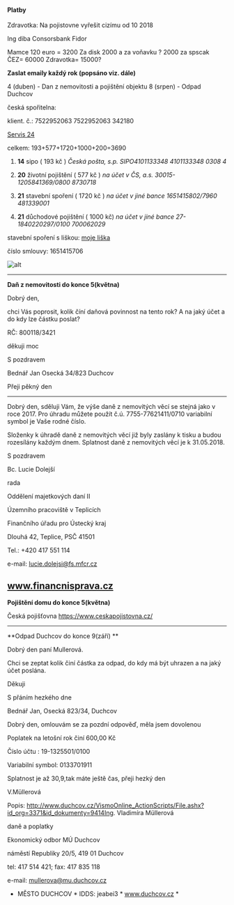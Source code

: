 ﻿<meta charset="UTF-8">

#### Platby
Zdravotka:
Na pojistovne vyřešit cizímu od 10 2018

Ing diba
Consorsbank
Fidor


Mamce 120 euro = 3200
Za disk 2000   a za voňavku ?
2000 za spscak
ČEZ= 60000
Zdravotka= 15000?

**Zaslat emaily každý rok (popsáno viz. dále)**

4 (duben) - Dan z nemovitosti a pojištění objektu
8 (srpen) - Odpad Duchcov

česká spořitelna:

klient. č.: 7522952063
7522952063
342180

[Servis 24](https://www.servis24.cz)

celkem: 193+577+1720+1000+200=3690

1. __14__ sipo ( 193 kč )
_Česká pošta, s.p.
SIPO4101133348
4101133348
0308
4_

2. __20__ životní pojištění ( 577 kč )
_na účet v ČS, a.s.
30015-1205841369/0800
8730718_

3. __21__ stavební spoření ( 1720 kč )
_na účet v jiné bance
1651415802/7960
481339001_

4. __21__ důchodové pojištění ( 1000 kč) 
_na účet v jiné bance
27-1840220297/0100
700062029_

stavební spoření s liškou:
[moje liška](https://www.mojeliska.cz/)

číslo smlouvy: 1651415706

![alt](http://www.4rissa.com/image/data/Images/omsymbol.png)

----

**Daň z nemovitosti do konce 5(května)**

Dobrý den,

chci Vás poprosit, kolik číní daňová povinnost na tento rok? A na jaký účet a do kdy lze částku poslat?

RČ:  800118/3421


děkuji moc

S pozdravem

Bednář Jan
Osecká 34/823
Duchcov

Přeji pěkný den

----
Dobrý den, sděluji Vám, že výše daně z nemovitých věcí se stejná jako v roce 2017. Pro úhradu můžete použít č.ú. 7755-77621411/0710 variabilní symbol je Vaše rodné číslo.



Složenky k úhradě daně z nemovitých věcí již byly zaslány k tisku a budou rozesílány každým dnem. Splatnost daně z nemovitých věcí je  k 31.05.2018.



S pozdravem



Bc. Lucie Dolejší

rada

Oddělení majetkových daní II

Územního pracoviště v Teplicích

Finančního úřadu pro Ústecký kraj

Dlouhá 42, Teplice, PSČ 41501

Tel.: +420 417 551 114

e-mail: lucie.dolejsi@fs.mfcr.cz

www.financnisprava.cz
----

**Pojištění domu do konce 5(května)**

Česká pojišťovna https://www.ceskapojistovna.cz/

----
**Odpad Duchcov do konce 9(září) **

Dobrý den paní Mullerová.



Chci se zeptat kolik činí částka za odpad, do kdy má být uhrazen a na jaký účet poslána.

Děkuji

S přáním hezkého dne

Bednář Jan, Osecká 823/34, Duchcov

Dobrý den, omlouvám se za pozdní odpověď, měla jsem dovolenou

Poplatek na letošní rok činí 600,00 Kč

Číslo účtu : 19-1325501/0100

Variabilní symbol: 0133701911



Splatnost je až 30,9,tak máte ještě čas, přeji hezký den

V.Müllerová





Popis: http://www.duchcov.cz/VismoOnline_ActionScripts/File.ashx?id_org=3371&id_dokumenty=9414Ing. Vladimíra Müllerová

daně a poplatky

Ekonomický odbor MÚ Duchcov

náměstí Republiky 20/5, 419 01 Duchcov

tel: 417 514 421; fax: 417 835 118

e-mail: mullerova@mu.duchcov.cz



* MĚSTO DUCHCOV * IDDS: jeabei3 * www.duchcov.cz *


